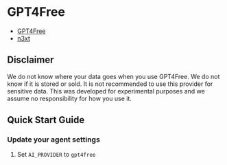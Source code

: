 # GPT4Free

- [GPT4Free](https://github.com/xtekky/gpt4free)
- [n3xt](https://github.com/sr_fede/n3xt)

## Disclaimer

We do not know where your data goes when you use GPT4Free. We do not know if it is stored or sold. It is not recommended to use this provider for sensitive data. This was developed for experimental purposes and we assume no responsibility for how you use it.

## Quick Start Guide

### Update your agent settings

1. Set `AI_PROVIDER` to `gpt4free`
